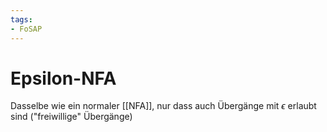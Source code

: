 ```yaml
---
tags:
- FoSAP
---
```

# Epsilon-NFA
Dasselbe wie ein normaler [[NFA]], nur dass auch Übergänge mit $\epsilon$ erlaubt sind ("freiwillige" Übergänge)
